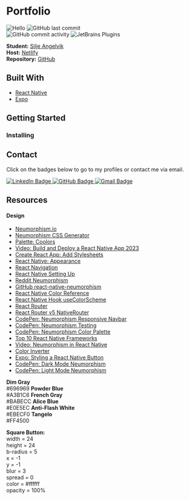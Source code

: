 # Portfolio

![Hello](https://img.shields.io/static/v1?label=project&message=portfolio&color=orange) ![GitHub last commit](https://img.shields.io/github/last-commit/siljeangelvik/expo-portfolio?&color=ff69b4)  
![GitHub commit activity](https://img.shields.io/github/commit-activity/w/siljeangelvik/expo-portfolio?&color=blue) ![JetBrains Plugins](https://img.shields.io/jetbrains/plugin/r/rating/R4Intellij?&color=blueviolet)

**Student:** [Silje Angelvik](https://github.com/siljeangelvik)    
**Host:** [Netlify]()  
**Repository:** [GitHub](https://github.com/siljeangelvik/expo-portfolio)

## Built With

- [React Native]()
- [Expo]()

## Getting Started

### Installing

## Contact

Click on the badges below to go to my profiles or contact me via email.

<a href = "https://www.linkedin.com/in/siljeangelvik/">
    <img src="https://img.shields.io/badge/LinkedIn-0A66C2.svg?style=for-the-badge&logo=LinkedIn&logoColor=white" alt="LinkedIn Badge" />
</a>
<a href = "https://github.com/siljeangelvik">
    <img src="https://img.shields.io/badge/GitHub-181717.svg?style=for-the-badge&logo=GitHub&logoColor=white" alt="GitHub Badge" />
</a>
<a href = "mailto: angelviksilje@gmail.com">
    <img src="https://img.shields.io/badge/Gmail-EA4335.svg?style=for-the-badge&logo=Gmail&logoColor=white" alt="Gmail Badge" />
</a>

## Resources

#### Design
- [Neumorphism.io](https://neumorphism.io/#e0e0e0)
- [Neumorphism CSS Generator](https://hype4.academy/tools/neumorphism-generator)
- [Palette: Coolors](https://coolors.co/palette/696969-a3b1c6-babecc-e0e5ec-ebecf0-ff4500)
- [Video: Build and Deploy a React Native App 2023](https://www.youtube.com/watch?v=mJ3bGvy0WAY)
- [Create React App: Add Stylesheets](https://create-react-app.dev/docs/adding-a-stylesheet/)
- [React Native: Appearance](https://reactnative.dev/docs/appearance)
- [React Navigation](https://reactnavigation.org/docs/hello-react-navigation)
- [React Native Setting Up](https://reactnative.dev/docs/environment-setup)
- [Reddit Neumorphism](https://www.reddit.com/r/reactnative/comments/10fxvsl/how_can_we_create_neumorphism_design_in_react/)
- [GitHub react-native-neumorphism](https://github.com/shaneboyar/react-native-neumorphic)
- [React Native Color Reference](https://reactnative.dev/docs/colors)
- [React Native Hook useColorScheme](https://reactnative.dev/docs/usecolorscheme)
- [React Router](https://reactrouter.com/en/main/route/route)
- [React Router v5 NativeRouter](https://v5.reactrouter.com/native/api/NativeRouter)
- [CodePen: Neumorphism Responsive Navbar](https://codepen.io/siljeangelvik/pen/YzMmJVb?editors=1100)
- [CodePen: Neumorphism Testing](https://codepen.io/siljeangelvik/pen/GRWrxJR?editors=1100)
- [CodePen: Neumorphism Color Palette](https://codepen.io/siljeangelvik/pen/ZEZgPxZ?editors=1100)
- [Top 10 React Native Frameworks](https://www.konstantinfo.com/blog/react-native-frameworks/)
- [Video: Neumorphism in React Native](https://www.youtube.com/watch?v=GFssmWUhwww)
- [Color Inverter](https://colorinverter.imageonline.co/)
- [Expo: Styling a React Native Button](https://docs.expo.dev/ui-programming/react-native-styling-buttons/)
- [CodePen: Dark Mode Neumorphism](https://codepen.io/siljeangelvik/pen/NWmQJoL?editors=0100)
- [CodePen: Light Mode Neumorphism](https://codepen.io/siljeangelvik/pen/qBwevzq?editors=1100)


**Dim Gray**  
#696969
**Powder Blue**  
#A3B1C6
**French Gray**  
#BABECC
**Alice Blue**  
#E0E5EC
**Anti-Flash White**  
#EBECF0
**Tangelo**  
#FF4500   


**Square Button:**  
width = 24  
height = 24  
b-radius = 5   
x = -1  
y = -1  
blur = 3  
spread = 0  
color = #ffffff  
opacity = 100%
